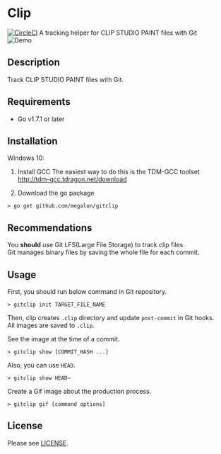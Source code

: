 # Clip
[![CircleCI](https://circleci.com/gh/lycoris0731/clip.svg?style=svg&circle-token=0e33c0cfb7bb1105ff821abbe845483d269145f8)](https://circleci.com/gh/lycoris0731/clip)
A tracking helper for CLIP STUDIO PAINT files with Git  
![Demo](./res/out.gif)  

## Description  
Track CLIP STUDIO PAINT files with Git.  

## Requirements
- Go v1.7.1 or later

## Installation
Windows 10:
1. Install GCC
The easiest way to do this is the TDM-GCC toolset
http://tdm-gcc.tdragon.net/download

2. Download the go package
```
> go get github.com/megalon/gitclip
```

## Recommendations
You **should** use Git LFS(Large File Storage) to track clip files.  
Git manages binary files by saving the whole file for each commit. 

## Usage
First, you should run below command in Git repository.
```
> gitclip init TARGET_FILE_NAME
```
Then, clip creates `.clip` directory and update `post-commit` in Git hooks.  
All images are saved to `.clip`.  
  
See the image at the time of a commit.
```
> gitclip show [COMMIT_HASH ...]
```
Also, you can use `HEAD`.  
```
> gitclip show HEAD~
```

Create a Gif image about the production process.  
```
> gitclip gif [command options]
```

## License
Please see [LICENSE](./LICENSE).
